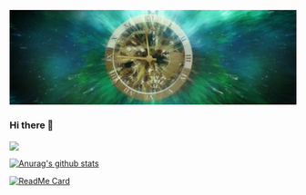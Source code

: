 [![Header](https://github.com/ZakariaHn/ZakariaHn/blob/master/banner-1240822_1280.jpg "Header")]()
### Hi there 👋

<!--
**ZakariaHn/ZakariaHn** is a ✨ _special_ ✨ repository because its `README.md` (this file) appears on your GitHub profile.

Here are some ideas to get you started:

- 🔭 I’m currently working on ...
- 🌱 I’m currently learning ...
- 👯 I’m looking to collaborate on ...
- 🤔 I’m looking for help with ...
- 💬 Ask me about ...
- 📫 How to reach me: ...
- 😄 Pronouns: ...
- ⚡ Fun fact: ...
-->


<img align="center" src="https://github-readme-stats.vercel.app/api/top-langs/?username=ZakariaHn&theme=dark&show_icons=true" />

[![Anurag's github stats](https://github-readme-stats.vercel.app/api?username=ZakariaHn&show_icons=true&theme=dark)](https://github.com/ZakariaHn/github-readme-stats/)

[![ReadMe Card](https://github-readme-stats.vercel.app/api/pin/?username=ZakariaHn&repo=github-readme-stats)](https://github.com/ZakariaHn/github-readme-stats)

